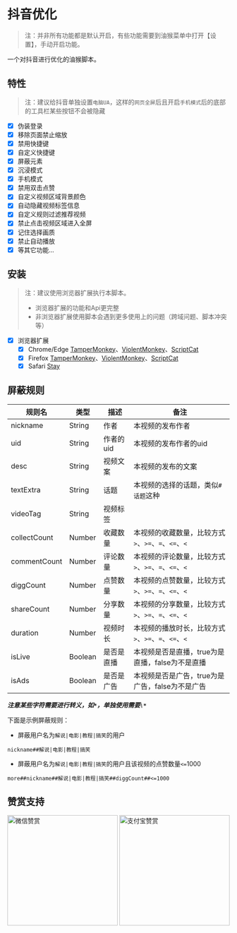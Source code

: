 # 抖音优化

> 注：并非所有功能都是默认开启，有些功能需要到油猴菜单中打开【设置】，手动开启功能。
>

一个对抖音进行优化的油猴脚本。

## 特性

> 注：建议给抖音单独设置`电脑UA`，这样的`网页全屏`后且开启`手机模式`后的底部的工具栏某些按钮不会被隐藏
>

- [x] 伪装登录
- [x] 移除页面禁止缩放
- [x] 禁用快捷键
- [x] 自定义快捷键
- [x] 屏蔽元素
- [x] 沉浸模式
- [x] 手机模式
- [x] 禁用双击点赞
- [x] 自定义视频区域背景颜色
- [x] 自动隐藏视频标签信息
- [x] 自定义规则过滤推荐视频
- [x] 禁止点击视频区域进入全屏
- [x] 记住选择画质
- [x] 禁止自动播放
- [x] 等其它功能...

## 安装

> 注：建议使用浏览器扩展执行本脚本。
>
> - 浏览器扩展的功能和Api更完整
> - 非浏览器扩展使用脚本会遇到更多使用上的问题（跨域问题、脚本冲突等）
>

- [x] 浏览器扩展
  - [x] Chrome/Edge [TamperMonkey](https://microsoftedge.microsoft.com/addons/detail/%E7%AF%A1%E6%94%B9%E7%8C%B4/iikmkjmpaadaobahmlepeloendndfphd?hl=zh-CN)、[ViolentMonkey](https://microsoftedge.microsoft.com/addons/detail/%E6%9A%B4%E5%8A%9B%E7%8C%B4/eeagobfjdenkkddmbclomhiblgggliao?hl=zh-CN)、[ScriptCat](https://microsoftedge.microsoft.com/addons/detail/%E8%84%9A%E6%9C%AC%E7%8C%AB/liilgpjgabokdklappibcjfablkpcekh?hl=zh-CN)
  - [x] Firefox [TamperMonkey](https://addons.mozilla.org/zh-CN/firefox/addon/tampermonkey/)、[ViolentMonkey](https://addons.mozilla.org/zh-CN/firefox/addon/violentmonkey/)、[ScriptCat](https://addons.mozilla.org/zh-CN/firefox/addon/scriptcat/)
  - [x] Safari [Stay](https://apps.apple.com/cn/app/stay-for-safari-%E6%B5%8F%E8%A7%88%E5%99%A8%E4%BC%B4%E4%BE%A3/id1591620171)

## 屏蔽规则

| 规则名       | 类型    | 描述       | 备注                                                |
| ------------ | ------- | ---------- | --------------------------------------------------- |
| nickname     | String  | 作者       | 本视频的发布作者                                    |
| uid          | String  | 作者的uid  | 本视频的发布作者的uid                               |
| desc         | String  | 视频文案   | 本视频的发布的文案                                  |
| textExtra    | String  | 话题       | 本视频的选择的话题，类似`#话题`这种                 |
| videoTag     | String  | 视频标签   |                                                     |
| collectCount | Number  | 收藏数量   | 本视频的收藏数量，比较方式`>`、`>=`、`=`、`<=`、`<` |
| commentCount | Number  | 评论数量   | 本视频的评论数量，比较方式`>`、`>=`、`=`、`<=`、`<` |
| diggCount    | Number  | 点赞数量   | 本视频的点赞数量，比较方式`>`、`>=`、`=`、`<=`、`<` |
| shareCount   | Number  | 分享数量   | 本视频的分享数量，比较方式`>`、`>=`、`=`、`<=`、`<` |
| duration     | Number  | 视频时长   | 本视频的播放时长，比较方式`>`、`>=`、`=`、`<=`、`<` |
| isLive       | Boolean | 是否是直播 | 本视频是否是直播，true为是直播，false为不是直播     |
| isAds        | Boolean | 是否是广告 | 本视频是否是广告，true为是广告，false为不是广告     |

***注意某些字符需要进行转义，如`*`，单独使用需要`\*`***

下面是示例屏蔽规则：

- 屏蔽用户名为`解说|电影|教程|搞笑`的用户

```text
nickname##解说|电影|教程|搞笑
```

- 屏蔽用户名为`解说|电影|教程|搞笑`的用户且该视频的点赞数量`<=`1000

```text
more##nickname##解说|电影|教程|搞笑##diggCount##<=1000
```

## 赞赏支持

<img src="https://fastly.jsdelivr.net/gh/WhiteSevs/TamperMonkeyScript/asset/img/wx_zsm.png" alt="微信赞赏" width="250" height="250">
<img src="https://fastly.jsdelivr.net/gh/WhiteSevs/TamperMonkeyScript/asset/img/zfb_skm.png" alt="支付宝赞赏" width="250" height="250">
